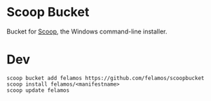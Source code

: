 # Scoop Bucket

Bucket for [Scoop](https://scoop.sh), the Windows command-line installer.

# Dev

```pwsh
scoop bucket add felamos https://github.com/felamos/scoopbucket
scoop install felamos/<manifestname>
scoop update felamos
```
